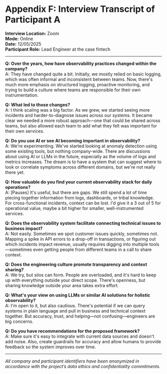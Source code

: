 # Appendix F: Interview Transcript of Participant A

**Interview Location:** Zoom  
**Mode:** Online  
**Date:** 12/05/2025  
**Participant Role:** Lead Engineer at the case fintech

---

**Q: Over the years, how have observability practices changed within the company?**  
A: They have changed quite a bit. Initially, we mostly relied on basic logging, which was often informal and inconsistent between teams. Now, there's much more emphasis on structured logging, proactive monitoring, and trying to build a culture where teams are responsible for their own instrumentation.

**Q: What led to those changes?**  
A: I think scaling was a big factor. As we grew, we started seeing more incidents and harder-to-diagnose issues across our systems. It became clear we needed a more robust approach—one that could be shared across teams, but also allowed each team to add what they felt was important for their own services.

**Q: Do you use AI or see AI becoming important in observability?**  
A: We're experimenting. We've started looking at anomaly detection using some existing tools, but nothing company-wide. There are discussions about using AI or LLMs in the future, especially as the volume of logs and metrics increases. The dream is to have a system that can suggest where to look or correlate symptoms across different domains, but we're not really there yet.

**Q: How valuable do you find your current observability stack for daily operations?**  
A: [Pauses] It's useful, but there are gaps. We still spend a lot of time piecing together information from logs, dashboards, or tribal knowledge. For cross-functional incidents, context can be lost. I'd give it a 3 out of 5 for operational value, maybe a bit higher for smaller, well-instrumented services.

**Q: Does the observability system facilitate connecting technical issues to business impact?**  
A: Not easily. Sometimes we spot customer issues quickly, sometimes not. Mapping a spike in API errors to a drop-off in transactions, or figuring out which incidents impact revenue, usually requires digging into multiple tools—sometimes even getting people from different teams in a call to share context.

**Q: Does the engineering culture promote transparency and context sharing?**  
A: We try, but silos can form. People are overloaded, and it's hard to keep up with everything outside your direct scope. There's openness, but sharing knowledge outside your area takes extra effort.

**Q: What's your view on using LLMs or similar AI solutions for holistic observability?**  
A: I'm open to it, but also cautious. There's potential if we can query systems in plain language and pull in business and technical context together. But accuracy, trust, and helping—not confusing—engineers are big concerns.

**Q: Do you have recommendations for the proposed framework?**  
A: Make sure it's easy to integrate with current data sources and doesn't add noise. Also, create guardrails for accuracy and allow humans to provide feedback so the system improves over time.

---

*All company and participant identifiers have been anonymized in accordance with the project’s data ethics and confidentiality commitments.*
